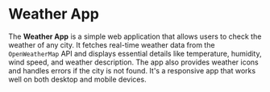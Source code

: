 # Weather App
The **Weather App** is a simple web application that allows users to check the weather of any city. It fetches real-time weather data from the `OpenWeatherMap` API and displays essential details like temperature, humidity, wind speed, and weather description. The app also provides weather icons and handles errors if the city is not found. It's a responsive app that works well on both desktop and mobile devices.